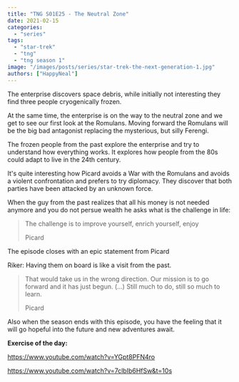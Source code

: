 ```yaml
---
title: "TNG S01E25 - The Neutral Zone"
date: 2021-02-15
categories: 
  - "series"
tags: 
  - "star-trek"
  - "tng"
  - "tng season 1"
image: "/images/posts/series/star-trek-the-next-generation-1.jpg"
authors: ["HappyNeal"]
---
```


The enterprise discovers space debris, while initially not interesting they find three people cryogenically frozen.

At the same time, the enterprise is on the way to the neutral zone and we get to see our first look at the Romulans. Moving forward the Romulans will be the big bad antagonist replacing the mysterious, but silly Ferengi.

The frozen people from the past explore the enterprise and try to understand how everything works. It explores how people from the 80s could adapt to live in the 24th century.

It's quite interesting how Picard avoids a War with the Romulans and avoids a violent confrontation and prefers to try diplomacy. They discover that both parties have been attacked by an unknown force.

When the guy from the past realizes that all his money is not needed anymore and you do not persue wealth he asks what is the challenge in life:

> The challenge is to improve yourself, enrich yourself, enjoy
>
> Picard

The episode closes with an epic statement from Picard

Riker: Having them on board is like a visit from the past.

> That would take us in the wrong direction. Our mission is to go forward and it has just begun. (...) Still much to do, still so much to learn.
>
> Picard

Also when the season ends with this episode, you have the feeling that it will go hopeful into the future and new adventures await.

**Exercise of the day:**

https://www.youtube.com/watch?v=YGpt8PFN4ro

https://www.youtube.com/watch?v=7clbIb6HfSw&t=10s
